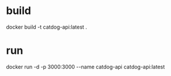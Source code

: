 # build
docker build -t catdog-api:latest .
# run
docker run -d -p 3000:3000 --name catdog-api catdog-api:latest

